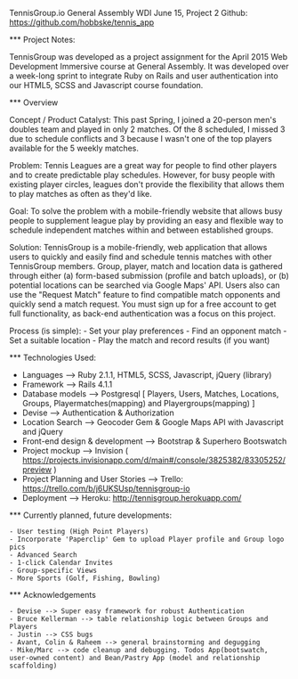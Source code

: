 TennisGroup.io
General Assembly WDI June 15, Project 2
Github: https://github.com/hobbske/tennis_app



*** Project Notes:

  TennisGroup was developed as a project assignment for the April 2015 Web Development Immersive course at General Assembly. It was developed over a week-long sprint to integrate Ruby on Rails and user authentication into our HTML5, SCSS and Javascript course foundation.

*** Overview

  Concept / Product Catalyst:
    This past Spring, I joined a 20-person men's doubles team and played in only 2 matches. Of the 8 scheduled, I missed 3 due to schedule conflicts and 3 because I wasn't one of the top players available for the 5 weekly matches.

  Problem:
    Tennis Leagues are a great way for people to find other players and to create predictable play schedules. However, for busy people with existing player circles, leagues don't provide the flexibility that allows them to play matches as often as they'd like.

  Goal:
    To solve the problem with a mobile-friendly website that allows busy people to supplement league play by providing an easy and flexible way to schedule independent matches within and between established groups.

  Solution:
    TennisGroup is a mobile-friendly, web application that allows users to quickly and easily find and schedule tennis matches with other TennisGroup members. Group, player, match and location data is gathered through either (a) form-based submission (profile and batch uploads), or (b) potential locations can be searched via Google Maps' API. Users also can use the "Request Match" feature to find compatible match opponents and quickly send a match request. You must sign up for a free account to get full functionality, as back-end authentication was a focus on this project.

  Process (is simple):
      - Set your play preferences
      - Find an opponent match
      - Set a suitable location
      - Play the match and record results (if you want)

*** Technologies Used:

  - Languages --> Ruby 2.1.1, HTML5, SCSS, Javascript, jQuery (library)
  - Framework --> Rails 4.1.1
  - Database models --> Postgresql [ Players, Users, Matches, Locations, Groups, Playermatches(mapping) and Playergroups(mapping) ]
  - Devise --> Authentication & Authorization
  - Location Search --> Geocoder Gem & Google Maps API with Javascript and jQuery
  - Front-end design & development --> Bootstrap & Superhero Bootswatch
  - Project mockup --> Invision ( https://projects.invisionapp.com/d/main#/console/3825382/83305252/preview )
  - Project Planning and User Stories --> Trello: https://trello.com/b/j6UKSUsp/tennisgroup-io
  - Deployment --> Heroku: http://tennisgroup.herokuapp.com/

*** Currently planned, future developments:

    - User testing (High Point Players)
    - Incorporate 'Paperclip' Gem to upload Player profile and Group logo pics
    - Advanced Search
    - 1-click Calendar Invites
    - Group-specific Views
    - More Sports (Golf, Fishing, Bowling)

*** Acknowledgements

    - Devise --> Super easy framework for robust Authentication
    - Bruce Kellerman --> table relationship logic between Groups and Players
    - Justin --> CSS bugs
    - Avant, Colin & Raheem --> general brainstorming and degugging
    - Mike/Marc --> code cleanup and debugging. Todos App(bootswatch, user-owned content) and Bean/Pastry App (model and relationship scaffolding)


